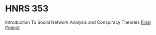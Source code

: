 # HNRS 353
Introduction To Social Network Analysis and Conspiracy Theories <a href="http://zsofiav1.github.io" target="_blank">Final Project</a> 
